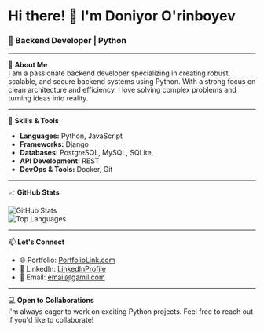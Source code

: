 # Hi there! 👋 I'm Doniyor O'rinboyev

### 🌟 Backend Developer | Python 

---

🔧 **About Me**  
I am a passionate backend developer specializing in creating robust, scalable, and secure backend systems using Python. With a strong focus on clean architecture and efficiency, I love solving complex problems and turning ideas into reality.

---

🚀 **Skills & Tools**  

- **Languages:** Python, JavaScript  
- **Frameworks:** Django
- **Databases:** PostgreSQL, MySQL, SQLite, 
- **API Development:** REST
- **DevOps & Tools:** Docker, Git  


---


📈 **GitHub Stats**  

![GitHub Stats](https://github-readme-stats.vercel.app/api?username=Doniyor19&show_icons=true&theme=radical)  
![Top Languages](https://github-readme-stats.vercel.app/api/top-langs/?username=Doniyor19&layout=compact&theme=radical)

---

📫 **Let's Connect**

- 🌐 Portfolio: [PortfolioLink.com](https://www.canva.com/design/DAGXkLSmYfk/RAt373rXRhc3PYAbhLG8Dg/edit?utm_content=DAGXkLSmYfk&utm_campaign=designshare&utm_medium=link2&utm_source=sharebutton)
- 💼 LinkedIn: [LinkedInProfile](https://www.linkedin.com/in/doniyor-urinboyev-538b09304/?trk=opento_sprofile_details)
- 📧 Email: [email@gamil.com](mailto:domanick191201@gamil.com)


---

💻 **Open to Collaborations**  
I'm always eager to work on exciting Python projects. Feel free to reach out if you'd like to collaborate!
